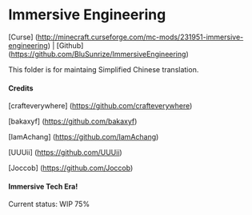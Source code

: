 # Immersive Engineering

[Curse] (http://minecraft.curseforge.com/mc-mods/231951-immersive-engineering) | [Github] (https://github.com/BluSunrize/ImmersiveEngineering)

This folder is for maintaing Simplified Chinese translation.

#### Credits
[crafteverywhere] (https://github.com/crafteverywhere)

[bakaxyf] (https://github.com/bakaxyf)

[IamAchang] (https://github.com/IamAchang)

[UUUii] (https://github.com/UUUii)

[Joccob] (https://github.com/Joccob)
#### Immersive Tech Era!
Current status: WIP 75%
